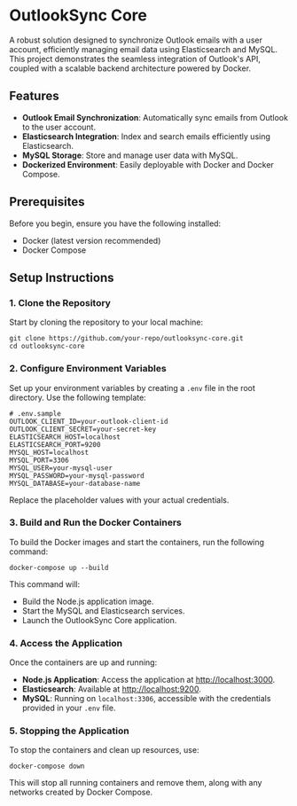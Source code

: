 ﻿# OutlookSync Core

A robust solution designed to synchronize Outlook emails with a user account, efficiently managing email data using Elasticsearch and MySQL. This project demonstrates the seamless integration of Outlook's API, coupled with a scalable backend architecture powered by Docker.

## Features

- **Outlook Email Synchronization**: Automatically sync emails from Outlook to the user account.
- **Elasticsearch Integration**: Index and search emails efficiently using Elasticsearch.
- **MySQL Storage**: Store and manage user data with MySQL.
- **Dockerized Environment**: Easily deployable with Docker and Docker Compose.

## Prerequisites

Before you begin, ensure you have the following installed:

- Docker (latest version recommended)
- Docker Compose

## Setup Instructions

### 1. Clone the Repository

Start by cloning the repository to your local machine:

    
    git clone https://github.com/your-repo/outlooksync-core.git
    cd outlooksync-core
    

### 2. Configure Environment Variables

Set up your environment variables by creating a `.env` file in the root directory. Use the following template:

    
    # .env.sample
    OUTLOOK_CLIENT_ID=your-outlook-client-id
    OUTLOOK_CLIENT_SECRET=your-secret-key
    ELASTICSEARCH_HOST=localhost
    ELASTICSEARCH_PORT=9200
    MYSQL_HOST=localhost
    MYSQL_PORT=3306
    MYSQL_USER=your-mysql-user
    MYSQL_PASSWORD=your-mysql-password
    MYSQL_DATABASE=your-database-name
    

Replace the placeholder values with your actual credentials.

### 3. Build and Run the Docker Containers

To build the Docker images and start the containers, run the following command:

    
    docker-compose up --build
    

This command will:

- Build the Node.js application image.
- Start the MySQL and Elasticsearch services.
- Launch the OutlookSync Core application.

### 4. Access the Application

Once the containers are up and running:

- **Node.js Application**: Access the application at [http://localhost:3000](http://localhost:3000).
- **Elasticsearch**: Available at [http://localhost:9200](http://localhost:9200).
- **MySQL**: Running on `localhost:3306`, accessible with the credentials provided in your `.env` file.

### 5. Stopping the Application

To stop the containers and clean up resources, use:

    
    docker-compose down
    

This will stop all running containers and remove them, along with any networks created by Docker Compose.

